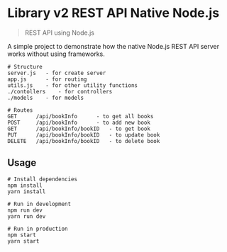 # Library v2 REST API Native Node.js 

> REST API using Node.js 

A simple project to demonstrate how the native Node.js REST API server works without using frameworks.

```
# Structure
server.js 	- for create server
app.js 		- for routing 
utils.js 	- for other utility functions 
./contollers 	- for controllers
./models 	- for models

```

```
# Routes
GET      /api/bookInfo 		- to get all books
POST     /api/bookInfo 		- to add new book
GET      /api/bookInfo/bookID 	- to get book
PUT      /api/bookInfo/bookID 	- to update book
DELETE   /api/bookInfo/bookID 	- to delete book

```

## Usage

```
# Install dependencies
npm install
yarn install

# Run in development
npm run dev
yarn run dev

# Run in production
npm start
yarn start
```

